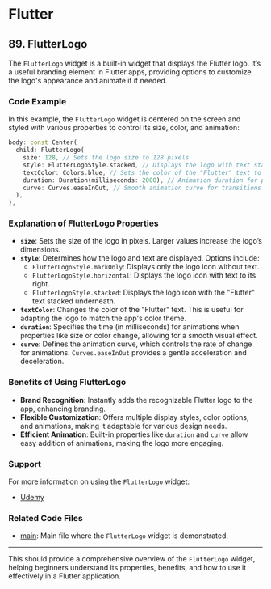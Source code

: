 # Flutter

## 89. FlutterLogo

The `FlutterLogo` widget is a built-in widget that displays the Flutter logo. It’s a useful branding element in Flutter apps, providing options to customize the logo's appearance and animate it if needed.

### Code Example

In this example, the `FlutterLogo` widget is centered on the screen and styled with various properties to control its size, color, and animation:

```dart
body: const Center(
  child: FlutterLogo(
    size: 128, // Sets the logo size to 128 pixels
    style: FlutterLogoStyle.stacked, // Displays the logo with text stacked below the icon
    textColor: Colors.blue, // Sets the color of the "Flutter" text to blue
    duration: Duration(milliseconds: 2000), // Animation duration for property changes
    curve: Curves.easeInOut, // Smooth animation curve for transitions
  ),
),
```

### Explanation of FlutterLogo Properties

- **`size`**: Sets the size of the logo in pixels. Larger values increase the logo’s dimensions.
- **`style`**: Determines how the logo and text are displayed. Options include:
  - `FlutterLogoStyle.markOnly`: Displays only the logo icon without text.
  - `FlutterLogoStyle.horizontal`: Displays the logo icon with text to its right.
  - `FlutterLogoStyle.stacked`: Displays the logo icon with the "Flutter" text stacked underneath.
- **`textColor`**: Changes the color of the "Flutter" text. This is useful for adapting the logo to match the app's color theme.
- **`duration`**: Specifies the time (in milliseconds) for animations when properties like size or color change, allowing for a smooth visual effect.
- **`curve`**: Defines the animation curve, which controls the rate of change for animations. `Curves.easeInOut` provides a gentle acceleration and deceleration.

### Benefits of Using FlutterLogo

- **Brand Recognition**: Instantly adds the recognizable Flutter logo to the app, enhancing branding.
- **Flexible Customization**: Offers multiple display styles, color options, and animations, making it adaptable for various design needs.
- **Efficient Animation**: Built-in properties like `duration` and `curve` allow easy addition of animations, making the logo more engaging.

### Support

For more information on using the `FlutterLogo` widget:

- [Udemy](https://www.udemy.com/course/flutter-dart-creez-des-applications-pour-ios-et-android/learn/lecture/44584943#overview)

### Related Code Files

- [main](main.dart): Main file where the `FlutterLogo` widget is demonstrated.

---

This should provide a comprehensive overview of the `FlutterLogo` widget, helping beginners understand its properties, benefits, and how to use it effectively in a Flutter application.
